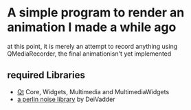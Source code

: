 # A simple program to render an animation I made a while ago

at this point, it is merely an attempt to record anything using QMediaRecorder, the final animationisn't yet implemented

## required Libraries

- [Qt](https://qt.io) Core, Widgets, Multimedia and MultimediaWidgets
- [a perlin noise library](https://github.com/DeiVadder/QNoise) by DeiVadder
